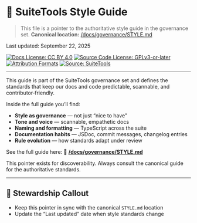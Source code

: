 # 📑 SuiteTools Style Guide

> This file is a pointer to the authoritative style guide in the governance set.
> **Canonical location:** [/docs/governance/STYLE.md](docs/governance/STYLE.md)

Last updated: September 22, 2025

<!-- License badges: keep in sync with LICENSE, LICENSE-DOCS.md and ATTRIBUTION.md -->
[![Docs License: CC BY 4.0](https://img.shields.io/badge/Docs%20License-CC%20BY%204.0-lightgrey.svg)](LICENSE-DOCS.md) [![Source Code License: GPLv3-or-later](https://img.shields.io/badge/Source%20Code-GPLv3--or--later-yellow.svg)](LICENSE)
[![Attribution Formats](https://img.shields.io/badge/Attribution%20Formats-Markdown%20%26%20Plain%20Text-blue)](ATTRIBUTION.md) [![Source: SuiteTools](https://img.shields.io/badge/Source-SuiteTools-green)](https://github.com/mattplant/SuiteTools/)

---

This guide is part of the SuiteTools governance set and defines the standards that keep our docs and code predictable, scannable, and contributor‑friendly.

Inside the full guide you’ll find:

- **Style as governance** — not just “nice to have”
- **Tone and voice** — scannable, empathetic docs
- **Naming and formatting** — TypeScript across the suite
- **Documentation habits** — JSDoc, commit messages, changelog entries
- **Rule evolution** — how standards adapt under review

See the full guide here:
📘 **[/docs/governance/STYLE.md](docs/governance/STYLE.md)**

This pointer exists for discoverability. Always consult the canonical guide for the authoritative standards.

---

## 🧭 Stewardship Callout

- Keep this pointer in sync with the canonical `STYLE.md` location
- Update the “Last updated” date when style standards change
